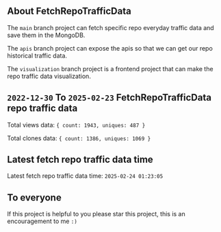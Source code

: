 ## About FetchRepoTrafficData

The `main` branch project can fetch specific repo everyday traffic data and save them in the MongoDB.

The `apis` branch project can expose the apis so that we can get our repo historical traffic data.

The `visualization` branch project is a frontend project that can make the repo traffic data visualization.

## `2022-12-30` To `2025-02-23` FetchRepoTrafficData repo traffic data

Total views data: `{ count: 1943, uniques: 487 }`

Total clones data: `{ count: 1386, uniques: 1069 }`

## Latest fetch repo traffic data time

Latest fetch repo traffic data time: `2025-02-24 01:23:05`

## To everyone

If this project is helpful to you please star this project, this is an encouragement to me `:)`



